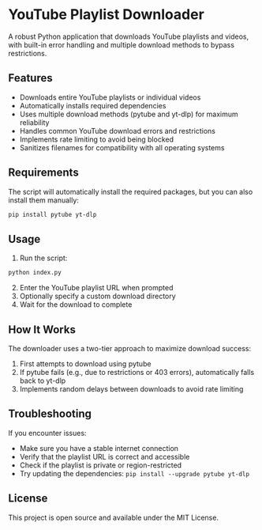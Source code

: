 # YouTube Playlist Downloader

A robust Python application that downloads YouTube playlists and videos, with built-in error handling and multiple download methods to bypass restrictions.

## Features

- Downloads entire YouTube playlists or individual videos
- Automatically installs required dependencies
- Uses multiple download methods (pytube and yt-dlp) for maximum reliability
- Handles common YouTube download errors and restrictions
- Implements rate limiting to avoid being blocked
- Sanitizes filenames for compatibility with all operating systems

## Requirements

The script will automatically install the required packages, but you can also install them manually:

```bash
pip install pytube yt-dlp
```

## Usage

1. Run the script:

```bash
python index.py
```

2. Enter the YouTube playlist URL when prompted
3. Optionally specify a custom download directory
4. Wait for the download to complete

## How It Works

The downloader uses a two-tier approach to maximize download success:

1. First attempts to download using pytube
2. If pytube fails (e.g., due to restrictions or 403 errors), automatically falls back to yt-dlp
3. Implements random delays between downloads to avoid rate limiting

## Troubleshooting

If you encounter issues:

- Make sure you have a stable internet connection
- Verify that the playlist URL is correct and accessible
- Check if the playlist is private or region-restricted
- Try updating the dependencies: `pip install --upgrade pytube yt-dlp`

## License

This project is open source and available under the MIT License.